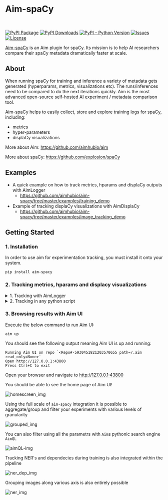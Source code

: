   
<br />

# Aim-spaCy

<br />

[![PyPI Package](https://img.shields.io/pypi/v/aim-spacy?color=yellow)](https://pypi.org/project/aim-spacy/)
[![PyPI Downloads](https://img.shields.io/pypi/dw/aim-spacy?color=green)](https://pypi.org/project/aim-spacy/)
[![PyPI - Python Version](https://img.shields.io/pypi/pyversions/aim-spacy)](https://pypi.org/project/aim-spacy/)
[![Issues](https://img.shields.io/github/issues/aimhubio/aim-spacy)](http://github.com/aimhubio/aim-spacy/issues)
[![License](https://img.shields.io/badge/License-Apache%202.0-orange.svg)](https://opensource.org/licenses/Apache-2.0)


[Aim-spaCy](https://aimstack.io/spacy) is an Aim plugin for spaCy. Its mission is to help AI researchers compare their spaCy metadata dramatically faster at scale.

## About
When running spaCy for training and inference a variety of metadata gets generated (hyperparams, metrics, visualizations etc). The runs/inferences need to be compared to do the next iterations quickly.
Aim is the most advanced open-source self-hosted AI experiment / metadata comparison tool.

Aim-spaCy helps to easily collect, store and explore training logs for spaCy, including:
- metrics
- hyper-parameters
- displaCy visualizations

More about Aim: https://github.com/aimhubio/aim

More about spaCy: https://github.com/explosion/spaCy

## Examples

- A quick example on how to track metrics, hparams and displaCy outputs with AimLogger
  - https://github.com/aimhubio/aim-spacy/tree/master/examples/training_demo 
- Example of tracking displaCy visualizations with AimDisplaCy
  - https://github.com/aimhubio/aim-spacy/tree/master/examples/image_tracking_demo



## Getting Started

### 1. Installation

In order to use aim for experimentation tracking, you must install it onto your system.

```
pip install aim-spacy
```

### 2. Tracking metrics, hparams and displacy visualizations


<details>
  <summary>1. Tracking with AimLogger</summary>
  
`spacy.AimLogger.v1` allows the user to leverage [`Aim`](https://aimstack.io/) as the experiment tracker throughout the model development cycles. All of the training metrics will be tracked by the `Aim` through the training steps and can be easily accessed through Aim UI.


It is important to note that you can observe the changes in the metrics live throughout the training. Aim also supports tracking multiple experiments simultaneously. Aim will store all of the [training config](https://spacy.io/usage/training#config) hyperparameters that are used during experimentation along with [system-related information](https://aimstack.readthedocs.io/en/latest/ui/pages/run_management.html#id7) ranging from GPU/CPU usability to Disk IO. This comes in with an added benefit that you can search/filter across the experimentation rather granularly, using our pythonic search [AimQL](https://aimstack.readthedocs.io/en/latest/using/search.html?highlight=AimQL#searching), live from the UI. To access the Aim Logger one can simply add a config akin to this


Example config:

```ini
[training.logger]
@loggers = "spacy.AimLogger.v1"
repo = "path/to/save/logs"
experiment_name = "your_experiment_name"
```

The complete overview of Aim Logger inputs looks like this.

| Name                   | Type | Description|
| ---------------------- | --------------- | ------------------------------------------------------------------------------------------------------------------------------------------------------------------------------------------------------------------------------- |
| `repo`         | `str`           | The path for saving the logs        |
| `experiment_name` | `str`     | The name of the experiment to track(default: `None`, the experiment will be determined by hash).                                                                                                                                       |
| `viz_path`   | `str` | The path of the dataset (in a .spacy format) that will be used for saving the visualisations during training. Usually, this is taken as the dev set (dev.spacy) For a standalone run, this option is not needed (default: `None`).               |
| `model_log_interval`   | `int` |How often should the model log the experimentation results               |
| `image_size`   | `str` | A string with a ',' separation designating the height and width of the image that is going to be saved during the training              |
| `experiment_type`   | `str` | This flag designates what kind of an experiment is currently being tracked. If 'ner' or 'dep' is specified then the tracker will also use the `viz_path` and `image_size` for tracking displacy outputs during training. For a standalone run, this option is not needed (default: `None`).               ||

</details>

<details>
  <summary>2. Tracking in any python script</summary>

Track metrics and hparams
```py
from aim import Run

run = Run()

# Save inputs, hparams or any other `key: value` pairs
run['hparams'] = {
    'learning_rate': 0.001,
    'batch_size': 32,
}

# ...
for step in range(10):
    # Log metrics to visualize performance
    run.track(step, name='metric_name')
# ...
```

Track displacy visulizations
```py
from aim_displacy import AimDisplaCy
from aim import Run

aim_run = Run()

aim_displacy = AimDisplaCy(image_size=(600, 200))

for index, text in tqdm(enumerate(data), total=len(data)):
    doc = nlp(text)
    aim_run.track(
        aim_displacy(doc, style='dep', caption=f'Dependecy for data: {index}'),
        name='Parsing',
        context={'type': 'dependency'}
    )
    aim_run.track(
        aim_displacy(doc, style='ent', caption=f'Entity for data: {index}'),
        name='Parsing',
        context={'type': 'entity'}
    )
```
  
</details>

### 3. Browsing results with Aim UI

Execute the below command to run Aim UI:
```shell
aim up
```

You should see the following output meaning Aim UI is up and running:
```
Running Aim UI on repo `<Repo#-5930451821203570655 path=/.aim read_only=None>`
Open http://127.0.0.1:43800
Press Ctrl+C to exit
```

Open your browser and navigate to http://127.0.0.1:43800 

You should be able to see the home page of Aim UI!

![homescreen_img](https://user-images.githubusercontent.com/8036160/165775219-35fb1e09-e2a9-4f26-a6f4-0cf5273d2ac8.png)

Using the full scale of `aim-spacy` integration it is possible to aggregate/group and filter your experiments with various levels of granularity

<!-- ![](https://user-images.githubusercontent.com/8036160/165744936-424c96ce-fed2-4453-b903-7356dea0be0f.svg) -->

![grouped_img](https://user-images.githubusercontent.com/8036160/165745270-231f6db5-6c43-4647-b226-30b22b8030f1.png)

You can also filter using all the  parametrs  with `Aim`s pythonic search engine `AimQL`

![aimQL-img](https://uploads-ssl.webflow.com/62558278c40852a7dfff6c09/62558278c408525151ff6c5e_2.png)

Tracking NER's and dependecies during training is also integrated within the pipeline

![ner_dep_img](https://uploads-ssl.webflow.com/623c6d08838e92013e0cc115/62596a317852acb967cbc2d2_2.png)


Grouping images along various axis is also entirely possible

![ner_img](https://uploads-ssl.webflow.com/623c6d08838e92013e0cc115/62596a506525a64a2e7e7eae_4.png)
